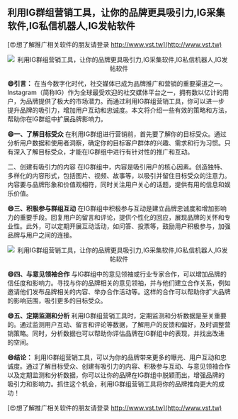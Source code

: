 ## **利用IG群组营销工具，让你的品牌更具吸引力,IG采集软件,IG私信机器人,IG发帖软件**

[😍想了解推广相关软件的朋友请登录 http://www.vst.tw](http://www.vst.tw)

 <center><img src="https://vst.tw/MP4/tuiguang/png/0.png" alt="利用IG群组营销工具，让你的品牌更具吸引力,IG采集软件,IG私信机器人,IG发帖软件"></center>

**😄引言：**
在当今数字化时代，社交媒体已成为品牌推广和营销的重要渠道之一。Instagram（简称IG）作为全球最受欢迎的社交媒体平台之一，拥有数以亿计的用户，为品牌提供了极大的市场潜力。而通过利用IG群组营销工具，你可以进一步提升品牌的吸引力，增加用户互动和忠诚度。本文将介绍一些有效的策略和方法，帮助你在IG群组中扩展品牌影响力。

**😄一、了解目标受众**
在利用IG群组进行营销前，首先要了解你的目标受众。通过分析用户数据和使用者洞察，确定你的目标客户群体的兴趣、需求和行为习惯。只有深入了解目标受众，才能在IG群组中进行有针对性的推广和互动。

二、创建有吸引力的内容
在IG群组中，内容是吸引用户的核心因素。创造独特、多样化的内容形式，包括图片、视频、故事等，以吸引并留住目标受众的注意力。内容要与品牌形象和价值观相符，同时关注用户关心的话题，提供有用的信息和娱乐价值。

**😄三、积极参与群组互动**
在IG群组中积极参与互动是建立品牌忠诚度和增加影响力的重要手段。回复用户的留言和评论，提供个性化的回应，展现品牌的关怀和专业性。此外，可以定期开展互动活动，如问答、投票等，鼓励用户积极参与，加强品牌与用户之间的连接。

 <center><img src="https://vst.tw/MP4/tuiguang/png/3.png" alt="利用IG群组营销工具，让你的品牌更具吸引力,IG采集软件,IG私信机器人,IG发帖软件"></center>

**😄四、与意见领袖合作**
与IG群组中的意见领袖或行业专家合作，可以增加品牌的信任度和影响力。寻找与你的品牌相关的意见领袖，并与他们建立合作关系，例如邀请他们发布品牌相关的内容、举办合作活动等。这样的合作可以帮助你扩大品牌的影响范围，吸引更多的目标受众。

**😄五、定期监测和分析**
利用IG群组营销工具时，定期监测和分析数据是至关重要的。通过监测用户互动、留言和评论等数据，了解用户的反馈和偏好，及时调整营销策略。同时，分析数据也可以帮助你评估品牌在IG群组中的表现，并找出改进的空间。

**😄结论：**
利用IG群组营销工具，可以为你的品牌带来更多的曝光、用户互动和忠诚度。通过了解目标受众、创建有吸引力的内容、积极参与互动、与意见领袖合作以及定期监测和分析数据，你可以让你的品牌在IG群组中脱颖而出，增强品牌的吸引力和影响力。抓住这个机会，利用IG群组营销工具将你的品牌推向更大的成功！

[😍想了解推广相关软件的朋友请登录 http://www.vst.tw](http://www.vst.tw)



